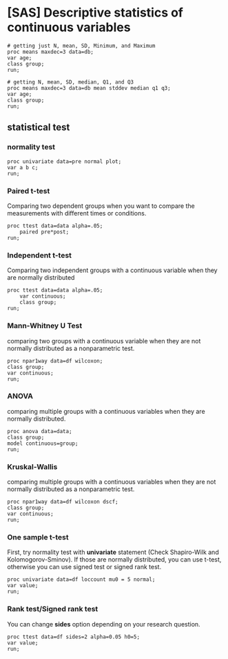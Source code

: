 # [SAS] Descriptive statistics of continuous variables
   
```sas
# getting just N, mean, SD, Minimum, and Maximum
proc means maxdec=3 data=db;
var age;
class group;
run;
```
  
```sas
# getting N, mean, SD, median, Q1, and Q3
proc means maxdec=3 data=db mean stddev median q1 q3;
var age;
class group;
run;
```

## statistical test

### normality test
```sas
proc univariate data=pre normal plot;
var a b c;
run;
```

### Paired t-test
Comparing two dependent groups when you want to compare the measurements with different times or conditions.
```sas
proc ttest data=data alpha=.05;
    paired pre*post;
run;
```

### Independent t-test
Comparing two independent groups with a continuous variable when they are normally distributed
```sas
proc ttest data=data alpha=.05;
    var continuous;
    class group;
run;
```

### Mann-Whitney U Test
comparing two groups with a continuous variable when they are not normally distributed as a nonparametric test.
```sas
proc npar1way data=df wilcoxon;
class group;
var continuous;
run;
```

### ANOVA
comparing multiple groups with a continuous variables when they are normally distributed.
```sas
proc anova data=data;
class group;
model continuous=group;
run;
```

### Kruskal-Wallis
comparing multiple groups with a continuous variables when they are not normally distributed as a nonparametric test.
```sas
proc npar1way data=df wilcoxon dscf;
class group;
var continuous;
run;
```

### One sample t-test
First, try normality test with **univariate** statement (Check Shapiro-Wilk and Kolomogorov-Sminov). 
If those are normally distributed, you can use t-test, otherwise you can use signed test or signed rank test.
```sas
proc univariate data=df loccount mu0 = 5 normal;
var value;
run;
```

### Rank test/Signed rank test
You can change **sides** option depending on your research question.
```sas
proc ttest data=df sides=2 alpha=0.05 h0=5;
var value;
run;
```
